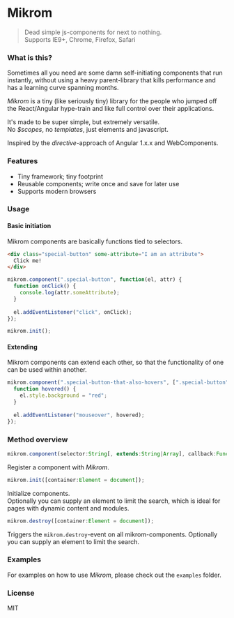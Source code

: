 # Mikrom
> Dead simple js-components for next to nothing.  
> Supports IE9+, Chrome, Firefox, Safari

### What is this?
Sometimes all you need are some damn self-initiating components that run instantly, without using a heavy parent-library that kills performance and has a learning curve spanning months.  
  
_Mikrom_ is a tiny (like seriously tiny) library for the people who jumped off the React/Angular hype-train and like full control over their applications.  
  
It's made to be super simple, but extremely versatile.  
No _$scopes_, no _templates_, just elements and javascript.  
  
Inspired by the _directive_-approach of Angular 1.x.x and WebComponents.

### Features
  - Tiny framework; tiny footprint
  - Reusable components; write once and save for later use
  - Supports modern browsers

### Usage
#### Basic initiation
Mikrom components are basically functions tied to selectors.

```html
<div class="special-button" some-attribute="I am an attribute">
  Click me!
</div>
```

```javascript
mikrom.component(".special-button", function(el, attr) {
  function onClick() {
    console.log(attr.someAttribute);
  }
  
  el.addEventListener("click", onClick);
});

mikrom.init();
```

#### Extending
Mikrom components can extend each other, so that the functionality of one can be used within another.

```javascript
mikrom.component(".special-button-that-also-hovers", [".special-button"], function(el, attr) {
  function hovered() {
    el.style.background = "red";
  }
  
  el.addEventListener("mouseover", hovered);
});
```

### Method overview
```javascript
mikrom.component(selector:String[, extends:String|Array], callback:Function);
```
Register a component with _Mikrom_.


```javascript
mikrom.init([container:Element = document]);
```
Initialize components.  
Optionally you can supply an element to limit the search, which is ideal for pages with dynamic content and modules.
  
  
```javascript
mikrom.destroy([container:Element = document]);
```
Triggers the `mikrom.destroy`-event on all mikrom-components.
Optionally you can supply an element to limit the search.

### Examples
For examples on how to use _Mikrom_, please check out the `examples` folder.

### License
MIT